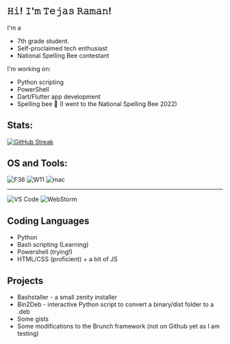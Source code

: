 
## 𝙷𝚒! 𝙸'𝚖 𝚃𝚎𝚓𝚊𝚜 𝚁𝚊𝚖𝚊𝚗! 

I'm a 
- 7th grade student.
- Self-proclaimed tech enthusiast
- National Spelling Bee contestant

I'm working on:
- Python scripting
- PowerShell
- Dart/Flutter app development
- Spelling bee 🐝 (I went to the National Spelling Bee 2022)


## Stats:
[![GitHub Streak](https://streak-stats.demolab.com?user=tejasraman&theme=gruvbox_duo&hide_border=true)](https://git.io/streak-stats)

## OS and Tools:
![F36](https://img.shields.io/badge/OS-Fedora%20KDE%2037-orange)
![W11](https://img.shields.io/badge/OS-Windows%2011-blueviolet)
![mac](https://img.shields.io/badge/OS-macOS%2013-red)
<hr>

![VS Code](https://img.shields.io/badge/IDE-VSCode-%23007ACC?style=flat-square&logo=Visual-studio-code)
![WebStorm](https://img.shields.io/badge/IDE-WebStorm-blueviolet?style=flat-square&logo=webstorm&color=00ced8)


## Coding Languages
- Python
- Bash scripting (Learning)
- Powershell (trying!)
- HTML/CSS (proficient) + a bit of JS
## Projects
- Bashstaller - a small zenity installer
- Bin2Deb - interactive Python script to convert a binary/dist folder to a .deb
- Some gists
- Some modifications to the Brunch framework (not on Github yet as I am testing)
